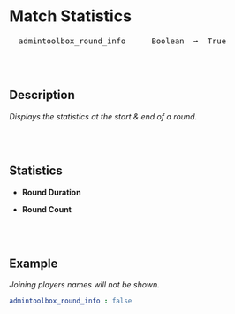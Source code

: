 
# Match Statistics

<kbd>  admintoolbox_round_info  </kbd>  
<kbd>  Boolean  ➞  True  </kbd>

<br>
<br>

## Description

*Displays the statistics at the start & end of a round.*

<br>
<br>

## Statistics

- **Round Duration**

- **Round Count**

<br>
<br>

## Example

*Joining players names will not be shown.*

```yaml
admintoolbox_round_info : false
```

<br>